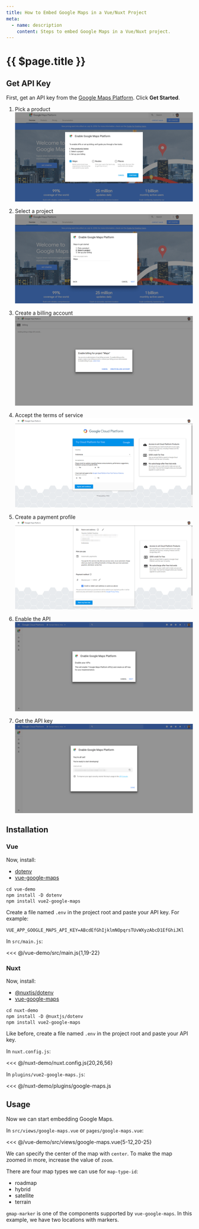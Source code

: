 ```yaml
---
title: How to Embed Google Maps in a Vue/Nuxt Project
meta:
  - name: description
    content: Steps to embed Google Maps in a Vue/Nuxt project.
---
```


# {{ $page.title }}

<start-tutorial demo="google-maps" />

## Get API Key

First, get an API key from the [Google Maps Platform](https://cloud.google.com/maps-platform/). Click **Get Started**.

1.  Pick a product ![Pick product](../img/gmaps-1-pick-product.png)

2.  Select a project ![Select project](../img/gmaps-2-select-project.png)

3.  Create a billing account ![Create billing account](../img/gmaps-3-create-billing-account.png)

4.  Accept the terms of service ![Accept terms](../img/gmaps-4-accept-terms.png)

5.  Create a payment profile ![Create payment profile](../img/gmaps-5-create-payment-profile.png)

6.  Enable the API ![Enable API](../img/gmaps-6-enable-api.png)

7.  Get the API key ![Get API key](../img/gmaps-7-get-api-key.png)

## Installation

### Vue

Now, install:

- [dotenv](https://www.npmjs.com/package/dotenv)
- [vue-google-maps](https://www.npmjs.com/package/vue-google-maps)

```bash{2-3}
cd vue-demo
npm install -D dotenv
npm install vue2-google-maps
```

Create a file named `.env` in the project root and paste your API key. For example:

```env
VUE_APP_GOOGLE_MAPS_API_KEY=ABcdEfGhIjklmNOpqrsTUvWXyzAbcD1EfGhiJKl
```

In `src/main.js`:

<<< @/vue-demo/src/main.js{1,19-22}

### Nuxt

Now, install:

- [@nuxtjs/dotenv](https://www.npmjs.com/package/@nuxtjs/dotenv)
- [vue-google-maps](https://www.npmjs.com/package/vue-google-maps)

```bash{2-3}
cd nuxt-demo
npm install -D @nuxtjs/dotenv
npm install vue2-google-maps
```

Like before, create a file named `.env` in the project root and paste your API key.

In `nuxt.config.js`:

<<< @/nuxt-demo/nuxt.config.js{20,26,56}

In `plugins/vue2-google-maps.js`:

<<< @/nuxt-demo/plugins/google-maps.js

## Usage

Now we can start embedding Google Maps.

In `src/views/google-maps.vue` or `pages/google-maps.vue`:

<<< @/vue-demo/src/views/google-maps.vue{5-12,20-25}

We can specify the center of the map with `center`. To make the map zoomed in more, increase the value of `zoom`.

There are four map types we can use for `map-type-id`:

- roadmap
- hybrid
- satellite
- terrain

`gmap-marker` is one of the components supported by `vue-google-maps`. In this example, we have two locations with markers.
